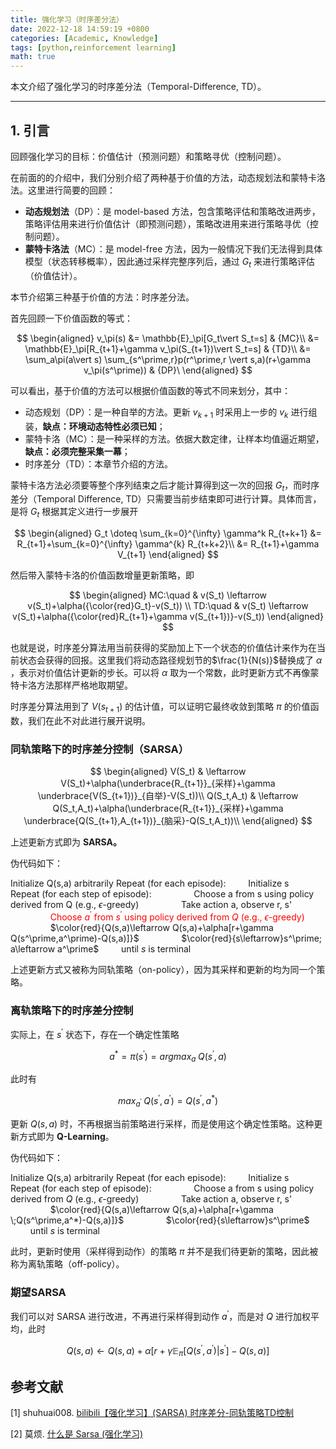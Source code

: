 ```yaml
---
title: 强化学习（时序差分法）
date: 2022-12-18 14:59:19 +0800
categories: [Academic, Knowledge]
tags: [python,reinforcement learning]
math: true
---
```


本文介绍了强化学习的时序差分法（Temporal-Difference, TD）。

<!--more-->

---

## 1. 引言

回顾强化学习的目标：价值估计（预测问题）和策略寻优（控制问题）。

在前面的的介绍中，我们分别介绍了两种基于价值的方法，动态规划法和蒙特卡洛法。这里进行简要的回顾：

- **动态规划法**（DP）：是 model-based 方法，包含策略评估和策略改进两步，策略评估用来进行价值估计（即预测问题），策略改进用来进行策略寻优（控制问题）。
- **蒙特卡洛法**（MC）：是 model-free 方法，因为一般情况下我们无法得到具体模型（状态转移概率），因此通过采样完整序列后，通过 $G_t$ 来进行策略评估（价值估计）。

本节介绍第三种基于价值的方法：时序差分法。

首先回顾一下价值函数的等式：

$$
\begin{aligned}
v_\pi(s) &= \mathbb{E}_\pi[G_t\vert S_t=s] & {MC}\\
&= \mathbb{E}_\pi[R_{t+1}+\gamma v_\pi(S_{t+1})\vert S_t=s] & {TD}\\
&= \sum_a\pi(a\vert s) \sum_{s^\prime,r}p(r^\prime,r \vert s,a)(r+\gamma v_\pi(s^\prime)) & {DP}\
\end{aligned}
$$

可以看出，基于价值的方法可以根据价值函数的等式不同来划分，其中：
- 动态规划（DP）：是一种自举的方法。更新 $v_{k+1}$ 时采用上一步的 $v_k$ 进行组装，**缺点：环境动态特性必须已知**；
- 蒙特卡洛（MC）：是一种采样的方法。依据大数定律，让样本均值逼近期望，**缺点：必须完整采集一幕**；
- 时序差分（TD）：本章节介绍的方法。

蒙特卡洛方法必须要等整个序列结束之后才能计算得到这一次的回报 $G_{t}$，而时序差分（Temporal Difference, TD）只需要当前步结束即可进行计算。具体而言，是将 $G_t$ 根据其定义进行一步展开

$$
\begin{aligned}
G_t \doteq \sum_{k=0}^{\infty} \gamma^k R_{t+k+1} &= R_{t+1}+\sum_{k=0}^{\infty} \gamma^{k} R_{t+k+2}\\
&= R_{t+1}+\gamma V_{t+1}    
\end{aligned}
$$

然后带入蒙特卡洛的价值函数增量更新策略，即

$$
\begin{aligned}
MC:\quad & v(S_t) \leftarrow v(S_t)+\alpha({\color{red}G_t}-v(S_t)) \\
TD:\quad & v(S_t) \leftarrow v(S_t)+\alpha({\color{red}R_{t+1}+\gamma v(S_{t+1})}-v(S_t))
\end{aligned}
$$

也就是说，时序差分算法用当前获得的奖励加上下一个状态的价值估计来作为在当前状态会获得的回报。这里我们将动态路径规划节的$\frac{1}{N(s)}$替换成了 $\alpha$ ，表示对价值估计更新的步长。可以将 $\alpha$ 取为一个常数，此时更新方式不再像蒙特卡洛方法那样严格地取期望。

时序差分算法用到了 $V(s_{t+1})$ 的估计值，可以证明它最终收敛到策略 $\pi$ 的价值函数，我们在此不对此进行展开说明。


### 同轨策略下的时序差分控制（SARSA）

$$
\begin{aligned}
V(S_t) & \leftarrow V(S_t)+\alpha(\underbrace{R_{t+1}}_{采样}+\gamma \underbrace{V(S_{t+1})}_{自举}-V(S_t))\\
Q(S_t,A_t) & \leftarrow Q(S_t,A_t)+\alpha(\underbrace{R_{t+1}}_{采样}+\gamma \underbrace{Q(S_{t+1},A_{t+1})}_{脑采}-Q(S_t,A_t))\\
\end{aligned}
$$

上述更新方式即为 **SARSA。**

伪代码如下：


Initialize Q(s,a) arbitrarily
Repeat (for each episode):
    $\qquad$Initialize s
    $\qquad$Repeat (for each step of episode):
        $\qquad$$\qquad$Choose a from s using policy derived from Q (e.g., $\epsilon$-greedy)
        $\qquad$$\qquad$Take action a, observe r, s'
        $\qquad$$\qquad$<font color=red>Choose $a^\prime$ from $s^\prime$ using policy derived from $Q$ (e.g., $\epsilon$-greedy)</font>
        $\qquad$$\qquad$$\color{red}{Q(s,a)\leftarrow Q(s,a)+\alpha[r+\gamma Q(s^\prime,a^\prime)-Q(s,a)]}$
        $\qquad$$\qquad$$\color{red}{s\leftarrow}s^\prime; a\leftarrow a^\prime$
    $\qquad$until $s$ is terminal

上述更新方式又被称为同轨策略（on-policy），因为其采样和更新的均为同一个策略。

### 离轨策略下的时序差分控制

实际上，在 $s^\prime$ 状态下，存在一个确定性策略

$$
a^*=\pi(s^\prime) = argmax_a\; Q(s^\prime, a)
$$

此时有

$$
max_{a^\prime}\; Q(s^\prime,a^\prime) = Q(s^\prime, a^*)
$$

更新 $Q(s,a)$ 时，不再根据当前策略进行采样，而是使用这个确定性策略。这种更新方式即为 **Q-Learning**。

伪代码如下：


Initialize Q(s,a) arbitrarily
Repeat (for each episode):
    $\qquad$Initialize s
    $\qquad$Repeat (for each step of episode):
        $\qquad$$\qquad$Choose a from s using policy derived from $Q$ (e.g., $\epsilon$-greedy)
        $\qquad$$\qquad$Take action a, observe r, s'
        $\qquad$$\qquad$$\color{red}{Q(s,a)\leftarrow Q(s,a)+\alpha[r+\gamma 
        \;Q(s^\prime,a^*)-Q(s,a)]}$
        $\qquad$$\qquad$$\color{red}{s\leftarrow}s^\prime$
    $\qquad$until $s$ is terminal

此时，更新时使用（采样得到动作）的策略 $\pi$ 并不是我们待更新的策略，因此被称为离轨策略（off-policy）。

### 期望SARSA

我们可以对 SARSA 进行改进，不再进行采样得到动作 $a^\prime$，而是对 $Q$ 进行加权平均，此时

$$
Q(s,a)\leftarrow Q(s,a)+\alpha[r+\gamma \mathbb{E}_\pi[Q(s^\prime,a^\prime)\vert s^\prime]-Q(s,a)]
$$

## 参考文献

[1] shuhuai008. [bilibili【强化学习】(SARSA) 时序差分-同轨策略TD控制](https://www.bilibili.com/video/BV1BS4y1r7cm)

[2] 莫烦. [什么是 Sarsa (强化学习)](https://zhuanlan.zhihu.com/p/24860793)
